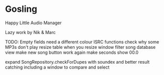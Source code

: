 # Gosling
Happy Little Audio Manager

Lazy work by Nik & Marc


TODO:
Empty fields need a different colour
ISRC functions
check why some MP3s don't play
resize table when you resize window
filter song database view
make new song button work again
make seconds show 00.0

expand SongRepository.checkForDupes with soundex and better result catching including a window to compare and select